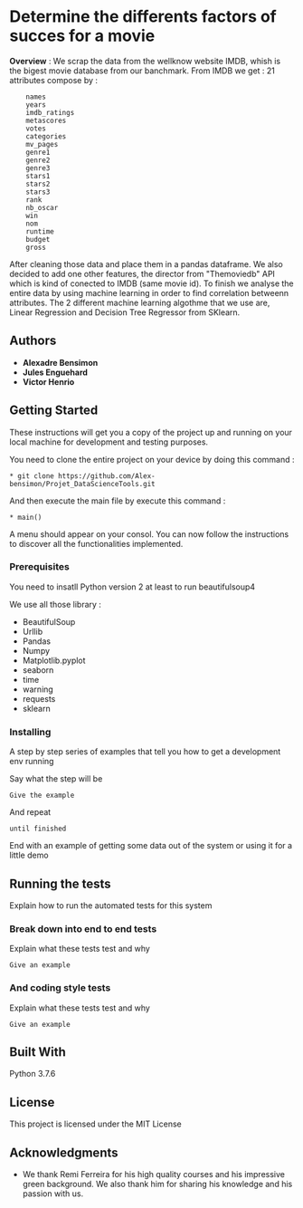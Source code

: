 # Determine the differents factors of succes for a movie 

**Overview** : We scrap the data from the wellknow website IMDB, whish is the bigest movie database from our banchmark. From IMDB we get : 21 attributes compose by : 
```
    names
    years
    imdb_ratings
    metascores
    votes
    categories
    mv_pages
    genre1
    genre2
    genre3 
    stars1
    stars2
    stars3
    rank
    nb_oscar
    win
    nom
    runtime
    budget
    gross
```
After cleaning those data and place them in a pandas dataframe. We also decided to add one other features, the director from  "Themoviedb" API which is kind of conected to IMDB (same movie id). To finish we analyse the entire data by using machine learning in order to find correlation betweenn attributes. The 2 different machine learning algothme that we use are, Linear Regression and Decision Tree Regressor from SKlearn.

## Authors

* **Alexadre Bensimon** 
* **Jules Enguehard**
* **Victor Henrio** 

## Getting Started

These instructions will get you a copy of the project up and running on your local machine for development and testing purposes. 

You need to clone the entire project on your device by doing this command :
```
* git clone https://github.com/Alex-bensimon/Projet_DataScienceTools.git
```
And then execute the main file by execute this command :
```
* main()
```
A menu should appear on your consol. You can now follow the instructions to discover all the functionalities implemented.

### Prerequisites

You need to insatll Python version 2 at least to run beautifulsoup4 

We use all those library :

* BeautifulSoup
* Urllib
* Pandas
* Numpy
* Matplotlib.pyplot
* seaborn
* time
* warning
* requests
* sklearn

### Installing

A step by step series of examples that tell you how to get a development env running

Say what the step will be

```
Give the example
```

And repeat

```
until finished
```

End with an example of getting some data out of the system or using it for a little demo

## Running the tests

Explain how to run the automated tests for this system

### Break down into end to end tests

Explain what these tests test and why

```
Give an example
```

### And coding style tests

Explain what these tests test and why

```
Give an example
```

## Built With

Python 3.7.6


## License

This project is licensed under the MIT License 

## Acknowledgments

* We thank Remi Ferreira for his high quality courses and his impressive green background. 
We also thank him for sharing his knowledge and his passion with us.
